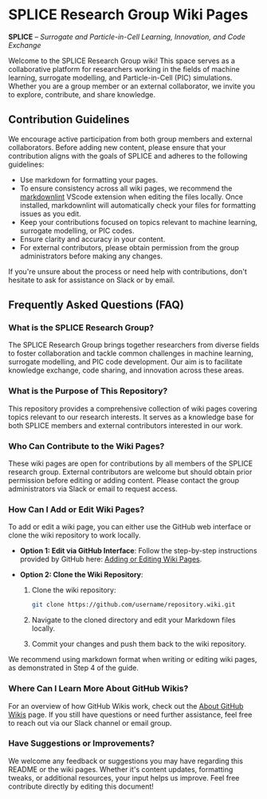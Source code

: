 # SPLICE Research Group Wiki Pages

**SPLICE** – *Surrogate and Particle-in-Cell Learning, Innovation, and Code Exchange*

Welcome to the SPLICE Research Group wiki! This space serves as a collaborative platform for researchers working in the fields of machine learning, surrogate modelling, and Particle-in-Cell (PIC) simulations. Whether you are a group member or an external collaborator, we invite you to explore, contribute, and share knowledge.

## Contribution Guidelines

We encourage active participation from both group members and external collaborators. Before adding new content, please ensure that your contribution aligns with the goals of SPLICE and adheres to the following guidelines:

- Use markdown for formatting your pages.
- To ensure consistency across all wiki pages, we recommend the [markdownlint](https://marketplace.visualstudio.com/items?itemName=DavidAnson.vscode-markdownlint) VScode extension when editing the files locally. Once installed, markdownlint will automatically check your files for formatting issues as you edit.
- Keep your contributions focused on topics relevant to machine learning, surrogate modelling, or PIC codes.
- Ensure clarity and accuracy in your content.
- For external contributors, please obtain permission from the group administrators before making any changes.

If you're unsure about the process or need help with contributions, don't hesitate to ask for assistance on Slack or by email.

## Frequently Asked Questions (FAQ)

### What is the SPLICE Research Group?

The SPLICE Research Group brings together researchers from diverse fields to foster collaboration and tackle common challenges in machine learning, surrogate modelling, and PIC code development. Our aim is to facilitate knowledge exchange, code sharing, and innovation across these areas.

### What is the Purpose of This Repository?

This repository provides a comprehensive collection of wiki pages covering topics relevant to our research interests. It serves as a knowledge base for both SPLICE members and external contributors interested in our work.

### Who Can Contribute to the Wiki Pages?

These wiki pages are open for contributions by all members of the SPLICE research group. External contributors are welcome but should obtain prior permission before editing or adding content. Please contact the group administrators via Slack or email to request access.

### How Can I Add or Edit Wiki Pages?

To add or edit a wiki page, you can either use the GitHub web interface or clone the wiki repository to work locally.

- **Option 1: Edit via GitHub Interface**: Follow the step-by-step instructions provided by GitHub here: [Adding or Editing Wiki Pages](https://docs.github.com/en/communities/documenting-your-project-with-wikis/adding-or-editing-wiki-pages).
  
- **Option 2: Clone the Wiki Repository**:  
  1. Clone the wiki repository:

     ```bash
     git clone https://github.com/username/repository.wiki.git
     ```

  2. Navigate to the cloned directory and edit your Markdown files locally.
  3. Commit your changes and push them back to the wiki repository.

We recommend using markdown format when writing or editing wiki pages, as demonstrated in Step 4 of the guide.

### Where Can I Learn More About GitHub Wikis?

For an overview of how GitHub Wikis work, check out the [About GitHub Wikis](https://docs.github.com/en/communities/documenting-your-project-with-wikis/about-wikis) page. If you still have questions or need further assistance, feel free to reach out via our Slack channel or email group.

### Have Suggestions or Improvements?

We welcome any feedback or suggestions you may have regarding this README or the wiki pages. Whether it's content updates, formatting tweaks, or additional resources, your input helps us improve. Feel free contribute directly by editing this document!
